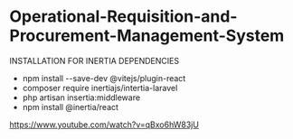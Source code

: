 # Operational-Requisition-and-Procurement-Management-System




INSTALLATION FOR INERTIA DEPENDENCIES

- npm install --save-dev @vitejs/plugin-react
- composer require inertiajs/intertia-laravel
- php artisan insertia:middleware
- npm install @inertia/react


https://www.youtube.com/watch?v=qBxo6hW83jU
